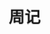 ---
title: 周记
description: 记录每周的所思所想

# Badge style
# style:
#     background: "#2a9d8f"
#     color: "#fff"
---